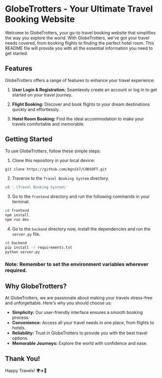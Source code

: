 # GlobeTrotters - Your Ultimate Travel Booking Website

Welcome to GlobeTrotters, your go-to travel booking website that simplifies the way you explore the world. With GlobeTrotters, we've got your travel needs covered, from booking flights to finding the perfect hotel room. This README file will provide you with all the essential information you need to get started.

## Features

GlobeTrotters offers a range of features to enhance your travel experience:

1. **User Login & Registration:** Seamlessly create an account or log in to get started on your travel journey.

2. **Flight Booking:** Discover and book flights to your dream destinations quickly and effortlessly.

3. **Hotel Room Booking:** Find the ideal accommodation to make your travels comfortable and memorable.

## Getting Started

To use GlobeTrotters, follow these simple steps:

1. Clone this repository in your local device:
```bash
git clone https://github.com/Agnik7/CODSOFT.git
```

2. Traverse to the `Travel Booking System` directory.
```bash
cd '.\Travel Booking System\'
```

3. Go to the `frontend` directory and run the following commands in your terminal.
```bash
cd frontend
npm install
npm run dev
```

4. Go to the `backend` directory now, install the dependencies and run the `server.py` file.
```bash
cd backend
pip install -r requirements.txt
python server.py
```
### Note: Remember to set the environment variables wherever required. 
## Why GlobeTrotters?

At GlobeTrotters, we are passionate about making your travels stress-free and unforgettable. Here's why you should choose us:

- **Simplicity:** Our user-friendly interface ensures a smooth booking process.
- **Convenience:** Access all your travel needs in one place, from flights to hotels.
- **Reliability:** Trust in GlobeTrotters to provide you with the best travel options.
- **Memorable Journeys:** Explore the world with confidence and ease.

## Thank You!

Happy Travels! 🌍✈️🌟
